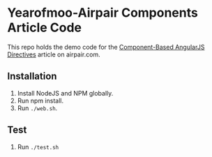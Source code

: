# Yearofmoo-Airpair Components Article Code

This repo holds the demo code for the [Component-Based AngularJS Directives](https://www.airpair.com/angularjs/posts/component-based-angularjs-directives) article on airpair.com.

## Installation

1. Install NodeJS and NPM globally.
2. Run npm install.
3. Run `./web.sh`.

## Test
1. Run `./test.sh`
